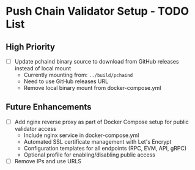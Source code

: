 # Push Chain Validator Setup - TODO List

## High Priority
- [ ] Update pchaind binary source to download from GitHub releases instead of local mount
  - Currently mounting from: `../build/pchaind`
  - Need to use GitHub releases URL
  - Remove local binary mount from docker-compose.yml


## Future Enhancements
- [ ] Add nginx reverse proxy as part of Docker Compose setup for public validator access
  - Include nginx service in docker-compose.yml
  - Automated SSL certificate management with Let's Encrypt
  - Configuration templates for all endpoints (RPC, EVM, API, gRPC)
  - Optional profile for enabling/disabling public access
- [ ] Remove IPs and use URLS
